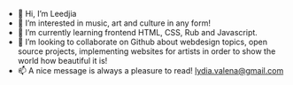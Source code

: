 - 👋 Hi, I’m Leedjia
- 👀 I’m interested in music, art and culture in any form!
- 🌱 I’m currently learning frontend HTML, CSS, Rub and Javascript.
- 💞️ I’m looking to collaborate on Github about webdesign topics, open source projects, implementing websites for artists in order to show the world how beautiful it is!
- 📫 A nice message is always a pleasure to read! lydia.valena@gmail.com

<!---
Leedia88/Leedia88 is a ✨ special ✨ repository because its `README.md` (this file) appears on your GitHub profile.
You can click the Preview link to take a look at your changes.
--->
